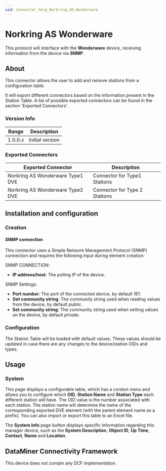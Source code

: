 ```yaml
---
uid: Connector_help_Norkring_AS_Wonderware
---
```


# Norkring AS Wonderware

This protocol will interface with the **Wonderware** device, receiving information from the device via **SNMP**.

## About

This connector allows the user to add and remove stations from a configuration table.

It will export different connectors based on the information present in the Station Table. A list of possible exported connectors can be found in the section 'Exported Connectors'.

### Version Info

| Range     | Description     |
|------------------|-----------------|
| 1.0.0.x          | Initial version |

### Exported Connectors

| **Exported Connector**            | **Description**            |
|----------------------------------|----------------------------|
| Norkring AS Wonderware Type1 DVE | Connector for Type1 Stations  |
| Norkring AS Wonderware Type2 DVE | Connector for Type 2 Stations |

## Installation and configuration

### Creation

#### SNMP connection

This connector uses a Simple Network Management Protocol (SNMP) connection and requires the following input during element creation:

SNMP CONNECTION:

- **IP address/host**: The polling IP of the device.

SNMP Settings:

- **Port number**: The port of the connected device, by default *161*.
- **Get community string**: The community string used when reading values from the device, by default *public*.
- **Set community string**: The community string used when setting values on the device, by default *private.*

### Configuration

The Station Table will be loaded with default values. These values should be updated in case there are any changes to the device/station OIDs and types.

## Usage

### System

This page displays a configurable table, which has a context menu and allows you to configure which **OID**, **Station Name** and **Station Type** each different station will have. The OID value is the number associated with each station. The station name will determine the name of the corresponding exported DVE element (with the parent element name as a prefix). You can also import or export this table to an Excel file.

The **System Info** page button displays specific information regarding this manager device, such as the **System Description**, **Object ID**, **Up Time**, **Contact**, **Name** and **Location**.

## DataMiner Connectivity Framework

This device does not contain any DCF implementation.
